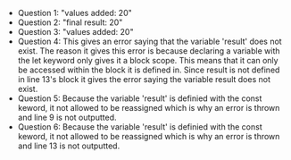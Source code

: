 * Question 1: "values added: 20"
* Question 2: "final result: 20"
* Question 3: "values added:  20"
* Question 4: This gives an error saying that the variable 'result' does not exist. The reason it gives this error is because declaring a variable with the let keyword only gives it a block scope. This means that it can only be accessed within the block it is defined in. Since result is not defined in line 13's block it gives the error saying the variable result does not exist. 
* Question 5: Because the variable 'result' is definied with the const keword, it not allowed to be reassigned which is why an error is thrown and line 9 is not outputted.
* Question 6: Because the variable 'result' is definied with the const keword, it not allowed to be reassigned which is why an error is thrown and line 13 is not outputted.